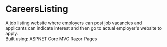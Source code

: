 # CareersListing
A job listing website where employers can post job vacancies and applicants can indicate interest 
and then go to actual employer's website to apply.    
Built using: ASPNET Core MVC Razor Pages 
